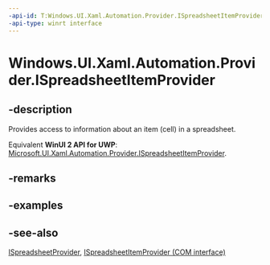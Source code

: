```yaml
---
-api-id: T:Windows.UI.Xaml.Automation.Provider.ISpreadsheetItemProvider
-api-type: winrt interface
---
```


<!-- Interface syntax.
public interface ISpreadsheetItemProvider : 
-->

# Windows.UI.Xaml.Automation.Provider.ISpreadsheetItemProvider

## -description
Provides access to information about an item (cell) in a spreadsheet.

Equivalent **WinUI 2 API for UWP**: [Microsoft.UI.Xaml.Automation.Provider.ISpreadsheetItemProvider](/windows/winui/api/microsoft.ui.xaml.automation.provider.ispreadsheetitemprovider).

## -remarks

## -examples

## -see-also
[ISpreadsheetProvider](ispreadsheetprovider.md), [ISpreadsheetItemProvider (COM interface)](/windows/desktop/api/uiautomationcore/nn-uiautomationcore-ispreadsheetitemprovider)
